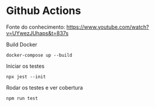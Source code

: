# Github Actions
Fonte do conhecimento: https://www.youtube.com/watch?v=UYwezJUhaps&t=837s

Build Docker
```shell
docker-compose up --build
```

Iniciar os testes
```shell
npx jest --init
```

Rodar os testes e ver cobertura
```shell
npm run test
```
